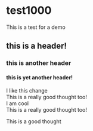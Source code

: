 # test1000

This is a test for a demo

## this is a header!

### this is another header

#### this is yet another header!
I like this change      
This is a really good thought too!     
I am cool      
This is a really good thought too!    

This is a good thought     
